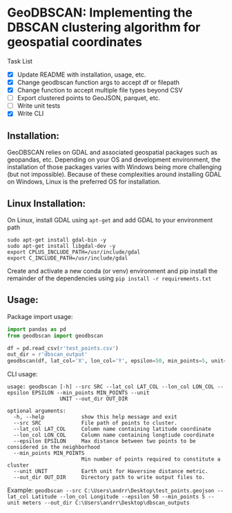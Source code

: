# GeoDBSCAN: Implementing the DBSCAN clustering algorithm for geospatial coordinates

Task List
- [x] Update README with installation, usage, etc.
- [x] Change geodbscan function args to accept df or filepath
- [x] Change function to accept multiple file types beyond CSV
- [ ] Export clustered points to GeoJSON, parquet, etc. 
- [ ] Write unit tests
- [x] Write CLI

## Installation:
GeoDBSCAN relies on GDAL and associated geospatial packages such as geopandas, etc.
Depending on your OS and development environment, the installation of those packages varies with 
Windows being more challenging (but not impossible). Because of these complexities around
installing GDAL on Windows, Linux is the preferred OS for installation.

## Linux Installation:
On Linux, install GDAL using `apt-get` and add GDAL to your environment path
```
sudo apt-get install gdal-bin -y
sudo apt-get install libgdal-dev -y
export CPLUS_INCLUDE_PATH=/usr/include/gdal
export C_INCLUDE_PATH=/usr/include/gdal
```

Create and activate a new conda (or venv) environment and pip install the remainder of the dependencies using `pip install -r requirements.txt`

## Usage:

Package import usage:
```python
import pandas as pd
from geodbscan import geodbscan

df = pd.read_csv(r'test_points.csv')
out_dir = r'dbscan_output'
geodbscan(df, lat_col='X', lon_col='Y', epsilon=50, min_points=5, unit='meters', out_dir=out_dir)

```

CLI usage:

```
usage: geodbscan [-h] --src SRC --lat_col LAT_COL --lon_col LON_COL --epsilon EPSILON --min_points MIN_POINTS --unit
                 UNIT --out_dir OUT_DIR

optional arguments:
  -h, --help            show this help message and exit
  --src SRC             File path of points to cluster.
  --lat_col LAT_COL     Column name containing latitude coordinate
  --lon_col LON_COL     Column name containing longtiude coordinate
  --epsilon EPSILON     Max distance between two points to be considered in the neighborhood
  --min_points MIN_POINTS
                        Min number of points required to constitute a cluster
  --unit UNIT           Earth unit for Haversine distance metric.
  --out_dir OUT_DIR     Directory path to write output files to.
```

Example: `geodbscan --src C:\Users\andrr\Desktop\test_points.geojson --lat_col Latitude --lon_col Longitude --epsilon 50 --min_points 5 --unit meters --out_dir C:\Users\andrr\Desktop\dbscan_outputs`